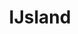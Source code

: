 ---
title: "IJsland"
introtext: "IJsland is een uniek land in vele opzichten. Het land ligt net onder de poolcirkel en grote delen van het land zijn nog ongerept. Nergens ter wereld vind je zo veel natuurverschijnselen en imponerende landschappen zó dicht bij elkaar. Reis door het hele eiland en zie vulkanen, watervallen, bergen, kraters, gletsjers en nog veel meer. "
introimage: "https://lh3.googleusercontent.com/KhqhPpilX33PuWV_NWXTzlBU8Uh0gq7JF5azs7fqDX8bhgjdc5op5wvCbRTJf7Y-mUUOOhpRUbZQlLU6jSrC-alEvF75yNFzR1GcYNAOS1dZTRV9HCr7JxrDxKo7uqcNL5IP6Oq4_Q=w800"
surface: "103.000"
inhabitants: "340.000"
rate: "148"
valuta: "kroon"
main_text: "Het meest bekende fenomeen zijn de geisers en natuurlijke warmwaterbronnen, hierin kun je zelfs op de koudste dagen heerlijk in relaxen, omringd door prachtige natuur. Ook maak je in IJsland een goede kans om het noorderlicht te spotten! IJsland zal je versteld doen staan van wat de natuur ons te bieden heeft en deze ervaring zul je nooit meer vergeten!"
fact_one_text: ""
fact_two_text: ""
bigmac_index: ""
images: "https://lh3.googleusercontent.com/FFcWQzbFxtstM7gL8KmXBohgBFVGiHCqi0QOZ2E-_AHPKmSQBAciqJuxep-RjSvYD0A0Ja8r9PNeYmk_dHSdEH00UKy1lzbdlBJ9_vIs13f86gmH-K132wkK3tSXiC4B4Z8ye0xMFg=w800|https://lh3.googleusercontent.com/Q-PYaYGLAaFI7oUEI5nHvjooEGDOf1Bts0DeYJoslqCHFhmFOZaipbssRLMyyM9jgNwSCRxvQECPRA2P3vc3OOnqFIwF_l1yPqV3_b6N1h0uPDhSQ69MLvm5Ow9dZWwn1JhpvqOykg=w800|https://lh3.googleusercontent.com/d3OcNS3xQW_-cDNjLOTDmuVsqUtnTM-ikE0EerQQzg2wK-vpdqvn9rGRNtJijbORwvQyLUGYuZn9OGGcdgAfZ0gTmdm3eIDgmofCtcFFKnXIHRrOCS_KQlDnMz2npm9JTTgwcQTQeg=w800|https://lh3.googleusercontent.com/rz9xyl8CgTNp3zyXJHJ0jsz5doHTs9jBdcxbHJnkukiNLX_JGXnKPToXALFp3pwUKtNIRtSHm0RggyqjmRBvVIWa7FxAtPafHNx3O1A7k_Yf-lOSV9Ltkktk4olRDf_WVrZAjlgBuw=w800"
flight_button_title: "Check vluchtprijzen IJsland"
flight_button_url: "https://lt45.net/c/?si=11986&li=1528136&wi=335922&ws=&dl=transport%2Fflights%2Fnl%2Fis%2F%3Flocale%3Dnl-NL%26currency%3DEUR%26market%3DNL"
inspiration_url: "https://partner.bol.com/click/click?p=2&t=url&s=1025999&f=TXL&url=https%3A%2F%2Fwww.bol.com%2Fnl%2Ff%2Flonely-planet-iceland%2F30551891%2F&name=Lonely%20Planet%20Iceland%2C%20Lonely%20Planet"
country_code: "is"
hotels_url: "https://www.booking.com/country/is.nl.html?aid=1837623"
continent: "Europa"
---